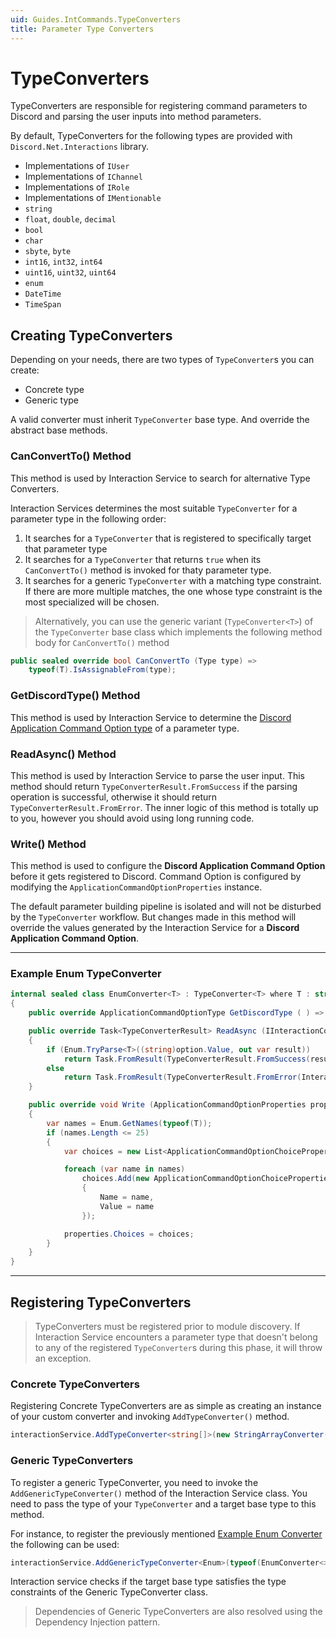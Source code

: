 ```yaml
---
uid: Guides.IntCommands.TypeConverters
title: Parameter Type Converters
---
```


# TypeConverters

TypeConverters are responsible for registering command parameters to Discord and parsing the user inputs into method parameters.

By default, TypeConverters for the following types are provided with `Discord.Net.Interactions` library.

- Implementations of `IUser`
- Implementations of `IChannel`
- Implementations of `IRole`
- Implementations of `IMentionable`
- `string`
- `float`, `double`, `decimal`
- `bool`
- `char`
- `sbyte`, `byte`
- `int16`, `int32`, `int64`
- `uint16`, `uint32`, `uint64`
- `enum`
- `DateTime`
- `TimeSpan`

## Creating TypeConverters

Depending on your needs, there are two types of `TypeConverter`s you can create:

- Concrete type
- Generic type

A valid converter must inherit `TypeConverter` base type. And override the abstract base methods.

### CanConvertTo() Method

This method is used by Interaction Service to search for alternative Type Converters.

Interaction Services determines the most suitable `TypeConverter` for a parameter type in the following order:

1. It searches for a `TypeConverter` that is registered to specifically target that parameter type
2. It searches for a `TypeConverter` that returns `true` when its `CanConvertTo()` method is invoked for thaty parameter type.
3. It searches for a generic `TypeConverter` with a matching type constraint. If there are more multiple matches, the one whose type constraint is the most specialized will be chosen.

> Alternatively, you can use the generic variant (`TypeConverter<T>`) of the `TypeConverter` base class which implements the following method body for `CanConvertTo()` method

```csharp
public sealed override bool CanConvertTo (Type type) => 
    typeof(T).IsAssignableFrom(type);
```

### GetDiscordType() Method

This method is used by Interaction Service to determine the [Discord Application Command Option type](https://discord.com/developers/docs/interactions/application-commands#application-command-object-application-command-option-type) of a parameter type.

### ReadAsync() Method

This method is used by Interaction Service to parse the user input. This method should return `TypeConverterResult.FromSuccess` if the parsing operation is successful, otherwise it should return `TypeConverterResult.FromError`. The inner logic of this method is totally up to you, however you should avoid using long running code.

### Write() Method

This method is used to configure the **Discord Application Command Option** before it gets registered to Discord. Command Option is configured by modifying the `ApplicationCommandOptionProperties` instance.

The default parameter building pipeline is isolated and will not be disturbed by the `TypeConverter` workflow. But changes made in this method will override the values generated by the Interaction Service for a **Discord Application Command Option**.

---

### Example Enum TypeConverter

```csharp
internal sealed class EnumConverter<T> : TypeConverter<T> where T : struct, Enum
{
    public override ApplicationCommandOptionType GetDiscordType ( ) => ApplicationCommandOptionType.String;

    public override Task<TypeConverterResult> ReadAsync (IInteractionCommandContext context, SocketSlashCommandDataOption option, IServiceProvider services)
    {
        if (Enum.TryParse<T>((string)option.Value, out var result))
            return Task.FromResult(TypeConverterResult.FromSuccess(result));
        else
            return Task.FromResult(TypeConverterResult.FromError(InteractionCommandError.ConvertFailed, $"Value {option.Value} cannot be converted to {nameof(T)}"));
    }

    public override void Write (ApplicationCommandOptionProperties properties, IParameterInfo parameterInfo)
    {
        var names = Enum.GetNames(typeof(T));
        if (names.Length <= 25)
        {
            var choices = new List<ApplicationCommandOptionChoiceProperties>();

            foreach (var name in names)
                choices.Add(new ApplicationCommandOptionChoiceProperties
                {
                    Name = name,
                    Value = name
                });

            properties.Choices = choices;
        }
    }
}
```

---

## Registering TypeConverters

> TypeConverters must be registered prior to module discovery. If Interaction Service encounters a parameter type that doesn't belong to any of the  registered `TypeConverter`s during this phase, it will throw an exception.

### Concrete TypeConverters

Registering Concrete TypeConverters are as simple as creating an instance of your custom converter and invoking `AddTypeConverter()` method.

```csharp
interactionService.AddTypeConverter<string[]>(new StringArrayConverter());
```

### Generic TypeConverters

To register a generic TypeConverter, you need to invoke the `AddGenericTypeConverter()` method of the Interaction Service class. You need to pass the type of your `TypeConverter` and a target base type to this method.

For instance, to register the previously mentioned [Example Enum Converter](#example-enum-converter) the following can be used:

```csharp
interactionService.AddGenericTypeConverter<Enum>(typeof(EnumConverter<>));
```

Interaction service checks if the target base type satisfies the type constraints of the Generic TypeConverter class.

> Dependencies of Generic TypeConverters are also resolved using the Dependency Injection pattern.
